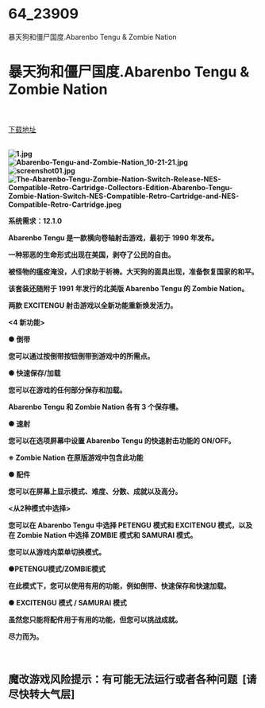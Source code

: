 # 64_23909
暴天狗和僵尸国度.Abarenbo Tengu &amp; Zombie Nation
# 暴天狗和僵尸国度.Abarenbo Tengu & Zombie Nation
 <br/></br>
[下载地址](https://www.switch520.cc/article/23909 "下载地址")
<br/></br>

<p><strong><img title="1.jpg" src="https://www.switch520.cc/muke_img/2021_10_30_4da30a067a519.jpg" alt="1.jpg"></strong><br>
<strong><img title="Abarenbo-Tengu-and-Zombie-Nation_10-21-21.jpg" src="https://www.switch520.cc/muke_img/2021_10_30_41c4a0beecf3e.jpg" alt="Abarenbo-Tengu-and-Zombie-Nation_10-21-21.jpg"></strong><br>
<strong><img title="screenshot01.jpg" src="https://www.switch520.cc/muke_img/2021_10_30_1852ef3f289c7.jpg" alt="screenshot01.jpg"></strong><br>
<strong><img title="The-Abarenbo-Tengu-Zombie-Nation-Switch-Release-NES-Compatible-Retro-Cartridge-Collectors-Edition-Abarenbo-Tengu-Zombie-Nation-Switch-NES-Compatible-Retro-Cartridge-and-NES-Compatible-Retro-Cartridge.jpeg" src="https://www.switch520.cc/muke_img/2021_10_30_187fe57db0677.jpeg" alt="The-Abarenbo-Tengu-Zombie-Nation-Switch-Release-NES-Compatible-Retro-Cartridge-Collectors-Edition-Abarenbo-Tengu-Zombie-Nation-Switch-NES-Compatible-Retro-Cartridge-and-NES-Compatible-Retro-Cartridge.jpeg"></strong></p>
<p><strong>系统需求：12.1.0</strong></p>
<p><strong>Abarenbo Tengu 是一款横向卷轴射击游戏，最初于 1990 年发布。</strong></p>
<p><strong>一种邪恶的生命形式出现在美国，剥夺了公民的自由。</strong></p>
<p><strong>被怪物的瘟疫淹没，人们求助于祈祷。大天狗的面具出现，准备恢复国家的和平。</strong></p>
<p><strong>该套装还随附于 1991 年发行的北美版 Abarenbo Tengu 的 Zombie Nation。</strong></p>
<p><strong>两款 EXCITENGU 射击游戏以全新功能重新焕发活力。</strong></p>
<p><strong>&lt;4 新功能&gt;</strong></p>
<p><strong>● 倒带</strong></p>
<p><strong>您可以通过按倒带按钮倒带到游戏中的所需点。</strong></p>
<p><strong>● 快速保存/加载</strong></p>
<p><strong>您可以在游戏的任何部分保存和加载。</strong></p>
<p><strong>Abarenbo Tengu 和 Zombie Nation 各有 3 个保存槽。</strong></p>
<p><strong>● 速射</strong></p>
<p><strong>您可以在选项屏幕中设置 Abarenbo Tengu 的快速射击功能的 ON/OFF。</strong></p>
<p><strong>※ Zombie Nation 在原版游戏中包含此功能</strong></p>
<p><strong>● 配件</strong></p>
<p><strong>您可以在屏幕上显示模式、难度、分数、成就以及高分。</strong></p>
<p><strong>&lt;从2种模式中选择&gt;</strong></p>
<p><strong>您可以在 Abarenbo Tengu 中选择 PETENGU 模式和 EXCITENGU 模式，以及在 Zombie Nation 中选择 ZOMBIE 模式和 SAMURAI 模式。</strong></p>
<p><strong>您可以从游戏内菜单切换模式。</strong></p>
<p><strong>●PETENGU模式/ZOMBIE模式</strong></p>
<p><strong>在此模式下，您可以使用有用的功能，例如倒带、快速保存和快速加载。</strong></p>
<p><strong>● EXCITENGU 模式 / SAMURAI 模式</strong></p>
<p><strong>虽然您只能将配件用于有用的功能，但您可以挑战成就。</strong></p>
<p><strong>尽力而为。</strong></p>
<p>&nbsp;</p>
<h2>魔改游戏风险提示：有可能无法运行或者各种问题 &nbsp;[请尽快转大气层]</h2>



